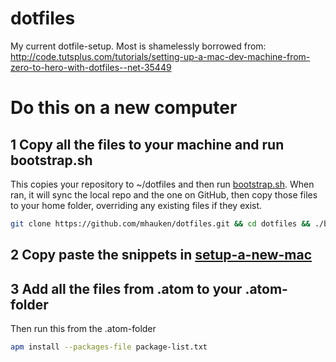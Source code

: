 dotfiles
========

My current dotfile-setup.
Most is shamelessly borrowed from: http://code.tutsplus.com/tutorials/setting-up-a-mac-dev-machine-from-zero-to-hero-with-dotfiles--net-35449

# Do this on a new computer

## 1 Copy all the files to your machine and run bootstrap.sh
This copies your repository to ~/dotfiles and then run [bootstrap.sh](bootstrap.sh). When ran, it will sync the local repo and the one on GitHub, then copy those files to your home folder, overriding any existing files if they exist.

```bash
git clone https://github.com/mhauken/dotfiles.git && cd dotfiles && ./bootstrap.sh
```

## 2 Copy paste the snippets in [setup-a-new-mac](setup-a-new-mac.sh)

## 3 Add all the files from .atom to your .atom-folder
Then run this from the .atom-folder
```bash
apm install --packages-file package-list.txt
```
